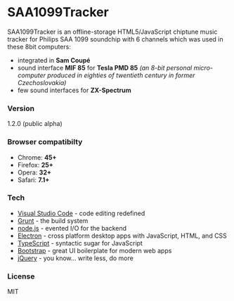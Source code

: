 # SAA1099Tracker

SAA1099Tracker is an offline-storage HTML5/JavaScript chiptune music tracker for Philips SAA 1099 soundchip with 6 channels which was used in these 8bit computers:
  - integrated in **Sam Coupé**
  - sound interface **MIF 85** for **Tesla PMD 85** _(an 8-bit personal micro-computer produced in eighties of twentieth century in former Czechoslovakia)_
  - few sound interfaces for **ZX-Spectrum**

### Version
1.2.0 (public alpha)

### Browser compatibilty
  - Chrome: **45+**
  - Firefox: **25+**
  - Opera: **32+**
  - Safari: **7.1+**


### Tech
* [Visual Studio Code] - code editing redefined
* [Grunt] - the build system
* [node.js] - evented I/O for the backend
* [Electron] - cross platform desktop apps with JavaScript, HTML, and CSS
* [TypeScript] - syntactic sugar for JavaScript
* [Bootstrap] - great UI boilerplate for modern web apps
* [jQuery] - you know... write less, do more


### License
MIT


[Visual Studio Code]:https://code.visualstudio.com
[Grunt]:http://gruntjs.com
[node.js]:http://nodejs.org
[Electron]:http://electron.atom.io
[TypeScript]:http://www.typescriptlang.org
[Bootstrap]:http://getbootstrap.com/
[jQuery]:http://jquery.com
